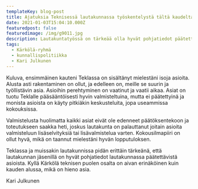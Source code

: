 ```yaml
---
templateKey: blog-post
title: Ajatuksia Teknisessä lautakunnassa työskentelystä tältä kaudelta 
date: 2021-01-03T15:04:10.000Z
featuredpost: false
featuredimage: /img/g9011.jpg
description: Lautakuntatyössä on tärkeää olla hyvät pohjatiedot päätettävistä asioista.
tags:
  - Kärkölä-ryhmä
  - kunnallispolitiikka
  - Kari Julkunen
---
```

Kuluva, ensimmäinen kauteni Teklassa on sisältänyt mielestäni isoja asioita. Alusta asti rakentaminen on ollut, ja edelleen on, meille se suurin ja työllistävin asia. Asioihin perehtyminen on vaatinut ja vaatii aikaa. Asiat on tuotu Teklalle pääsääntöisesti hyvin valmisteltuina, mutta ei päätettyinä ja monista asioista on käyty pitkiäkin keskusteluita, jopa useammissa kokouksissa.

Valmistelusta huolimatta kaikki asiat eivät ole edenneet päätöksentekoon ja toteutukseen saakka heti, joskus lautakunta on palauttanut joitain asioita valmisteluun lisäselvityksiä tai lisävalmistelua varten. Kokousilmapiiri on ollut hyvä, mikä on taannut mielestäni hyvän lopputuloksen.

Teklassa ja muissakin lautakunnissa pidän erittäin tärkeänä, että lautakunnan jäsenillä on hyvät pohjatiedot lautakunnassa päätettävistä asioista. Kyllä Kärkölä teknisen puolen osalta on aivan erinäköinen kuin kauden alussa, mikä on hieno asia.

Kari Julkunen